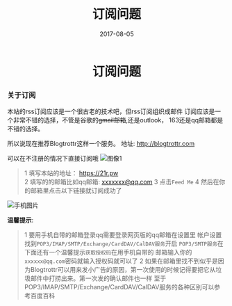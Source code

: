 ﻿---
title: 订阅问题
date: 2017-08-05 
tags: 教程
copyright: true
---

#     <center>订阅问题</center>
### 关于订阅
本站的rss订阅应该是一个很古老的技术吧，但rss订阅组织成邮件
订阅应该是一个非常不错的选择，不管是谷歌的~~gmail邮箱~~,还是outlook，
163还是qq邮箱都是不错的选择。

所以说现在推荐Blogtrottr这样一个服务。
地址: http://blogtrottr.com

可以在不注册的情况下直接订阅哦
![图像1](http://spdf.me/wp-content/uploads/2013/03/blogtrottr_home.png)


> 1 填写本站的地址： https://21r.pw   
> 2 填写的的邮箱比如qq邮箱: xxxxxxx@qq.com
> 3 点击`Feed Me`
> 4 然后在你的邮箱里点击以下链接就订阅成功了


![手机图片](http://snzxsl-1253275533.coscd.myqcloud.com/IMG_20170805_155857.png)

**温馨提示**:
> 1 要用手机自带的邮箱登录qq需要登录网页版的qq邮箱在设置里
帐户设置找到`POP3/IMAP/SMTP/Exchange/CardDAV/CalDAV服务`开启
`POP3/SMTP服务`在下面还有一个温馨提示`获取授权码`在用手机自带的
邮箱输入你的`xxxxxx@qq.com`密码就输入授权码就可以了
> 2 如果在邮箱里找不到似乎是因为Blogtrottr可以用来发小广告的原因，第一次使用的时候记得要把它从垃圾邮件中打捞出来。第一次发的确认邮件也一样
至于POP3/IMAP/SMTP/Exchange/CardDAV/CalDAV服务的各种区别可以参考百度百科








